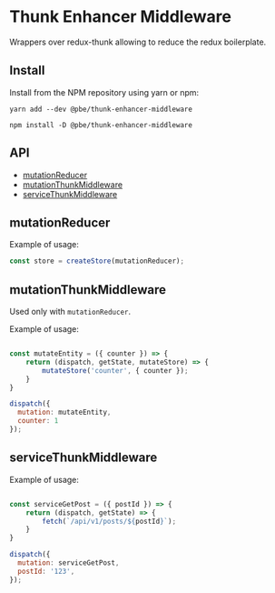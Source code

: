 # Thunk Enhancer Middleware

Wrappers over redux-thunk allowing to reduce the redux boilerplate.

## Install

Install from the NPM repository using yarn or npm:

```shell
yarn add --dev @pbe/thunk-enhancer-middleware
```

```shell
npm install -D @pbe/thunk-enhancer-middleware
```

## API
- [mutationReducer](#mutationreducer)
- [mutationThunkMiddleware](#mutationthunkmiddleware)
- [serviceThunkMiddleware](#servicethunkmiddleware)

## mutationReducer

Example of usage:
```js
const store = createStore(mutationReducer);
```

## mutationThunkMiddleware

Used only with `mutationReducer`.

Example of usage:
```js

const mutateEntity = ({ counter }) => {
    return (dispatch, getState, mutateStore) => {
        mutateStore('counter', { counter });
    }
}

dispatch({
  mutation: mutateEntity,
  counter: 1
});
```

## serviceThunkMiddleware

Example of usage:
```js

const serviceGetPost = ({ postId }) => {
    return (dispatch, getState) => {
        fetch(`/api/v1/posts/${postId}`);
    }
}

dispatch({
  mutation: serviceGetPost,
  postId: '123',
});
```